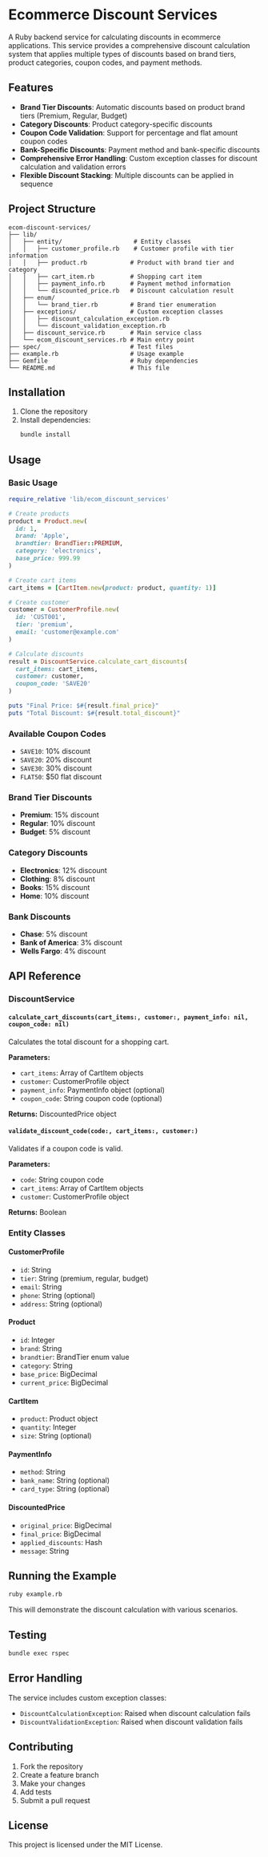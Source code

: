 # Ecommerce Discount Services

A Ruby backend service for calculating discounts in ecommerce applications. This service provides a comprehensive discount calculation system that applies multiple types of discounts based on brand tiers, product categories, coupon codes, and payment methods.

## Features

- **Brand Tier Discounts**: Automatic discounts based on product brand tiers (Premium, Regular, Budget)
- **Category Discounts**: Product category-specific discounts
- **Coupon Code Validation**: Support for percentage and flat amount coupon codes
- **Bank-Specific Discounts**: Payment method and bank-specific discounts
- **Comprehensive Error Handling**: Custom exception classes for discount calculation and validation errors
- **Flexible Discount Stacking**: Multiple discounts can be applied in sequence

## Project Structure

```
ecom-discount-services/
├── lib/
│   ├── entity/                    # Entity classes
│   │   ├── customer_profile.rb    # Customer profile with tier information
│   │   ├── product.rb            # Product with brand tier and category
│   │   ├── cart_item.rb          # Shopping cart item
│   │   ├── payment_info.rb       # Payment method information
│   │   └── discounted_price.rb   # Discount calculation result
│   ├── enum/
│   │   └── brand_tier.rb         # Brand tier enumeration
│   ├── exceptions/               # Custom exception classes
│   │   ├── discount_calculation_exception.rb
│   │   └── discount_validation_exception.rb
│   ├── discount_service.rb       # Main service class
│   └── ecom_discount_services.rb # Main entry point
├── spec/                         # Test files
├── example.rb                    # Usage example
├── Gemfile                       # Ruby dependencies
└── README.md                     # This file
```

## Installation

1. Clone the repository
2. Install dependencies:
   ```bash
   bundle install
   ```

## Usage

### Basic Usage

```ruby
require_relative 'lib/ecom_discount_services'

# Create products
product = Product.new(
  id: 1,
  brand: 'Apple',
  brandtier: BrandTier::PREMIUM,
  category: 'electronics',
  base_price: 999.99
)

# Create cart items
cart_items = [CartItem.new(product: product, quantity: 1)]

# Create customer
customer = CustomerProfile.new(
  id: 'CUST001',
  tier: 'premium',
  email: 'customer@example.com'
)

# Calculate discounts
result = DiscountService.calculate_cart_discounts(
  cart_items: cart_items,
  customer: customer,
  coupon_code: 'SAVE20'
)

puts "Final Price: $#{result.final_price}"
puts "Total Discount: $#{result.total_discount}"
```

### Available Coupon Codes

- `SAVE10`: 10% discount
- `SAVE20`: 20% discount  
- `SAVE30`: 30% discount
- `FLAT50`: $50 flat discount

### Brand Tier Discounts

- **Premium**: 15% discount
- **Regular**: 10% discount
- **Budget**: 5% discount

### Category Discounts

- **Electronics**: 12% discount
- **Clothing**: 8% discount
- **Books**: 15% discount
- **Home**: 10% discount

### Bank Discounts

- **Chase**: 5% discount
- **Bank of America**: 3% discount
- **Wells Fargo**: 4% discount

## API Reference

### DiscountService

#### `calculate_cart_discounts(cart_items:, customer:, payment_info: nil, coupon_code: nil)`

Calculates the total discount for a shopping cart.

**Parameters:**
- `cart_items`: Array of CartItem objects
- `customer`: CustomerProfile object
- `payment_info`: PaymentInfo object (optional)
- `coupon_code`: String coupon code (optional)

**Returns:** DiscountedPrice object

#### `validate_discount_code(code:, cart_items:, customer:)`

Validates if a coupon code is valid.

**Parameters:**
- `code`: String coupon code
- `cart_items`: Array of CartItem objects
- `customer`: CustomerProfile object

**Returns:** Boolean

### Entity Classes

#### CustomerProfile
- `id`: String
- `tier`: String (premium, regular, budget)
- `email`: String
- `phone`: String (optional)
- `address`: String (optional)

#### Product
- `id`: Integer
- `brand`: String
- `brandtier`: BrandTier enum value
- `category`: String
- `base_price`: BigDecimal
- `current_price`: BigDecimal

#### CartItem
- `product`: Product object
- `quantity`: Integer
- `size`: String (optional)

#### PaymentInfo
- `method`: String
- `bank_name`: String (optional)
- `card_type`: String (optional)

#### DiscountedPrice
- `original_price`: BigDecimal
- `final_price`: BigDecimal
- `applied_discounts`: Hash
- `message`: String

## Running the Example

```bash
ruby example.rb
```

This will demonstrate the discount calculation with various scenarios.

## Testing

```bash
bundle exec rspec
```

## Error Handling

The service includes custom exception classes:

- `DiscountCalculationException`: Raised when discount calculation fails
- `DiscountValidationException`: Raised when discount validation fails

## Contributing

1. Fork the repository
2. Create a feature branch
3. Make your changes
4. Add tests
5. Submit a pull request

## License

This project is licensed under the MIT License. 
